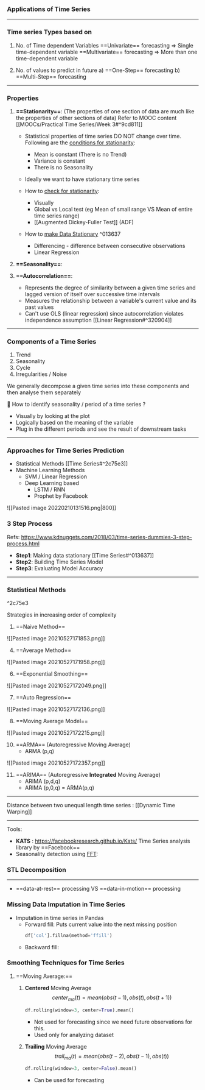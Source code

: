 ### Applications of Time Series
---
### Time series Types based on 
1. No. of Time dependent Variables
==Univariate== forecasting => Single time-dependent variable
==Multivariate== forecasting => More than one time-dependent variable

2. No. of values to predict in future
	a) ==One-Step== forecasting	
	b) ==Multi-Step== forecasting
 
---
### Properties
1. **==Stationarity==**:
	(The properties of one section of data are much like the properties of other sections of data)
		Refer to MOOC content [[MOOCs/Practical Time Series/Week 3#^9cd811]]
	-	Statistical properties of time series DO NOT change over time. 
		Following are the <u>conditions for stationarity</u>:
		-	Mean is constant (There is no Trend)
		-	Variance is constant
		-	There is no Seasonality


	-	Ideally we want to have stationary time series

	- How to <u>check for stationarity</u>:
		- Visually
		- Global vs Local test (eg Mean of small range VS Mean of entire time series range)
		- [[Augmented Dickey-Fuller Test]] (ADF)

	- How to <u>make Data Stationary</u> ^013637
		- Differencing - difference between consecutive observations
		- Linear Regression

3. **==Seasonality==**:
4. **==Autocorrelation==**: 
	- Represents the degree of similarity between a given time series and lagged version of itself over successive time intervals
	- Measures the relationship between a variable's current value and its past values
	- Can't use OLS (linear regression) since autocorrelation violates independence assumption [[Linear Regression#^320904]]


---
### Components of a Time Series
1. Trend
2. Seasonality
3. Cycle
4. Irregularities / Noise

We generally decompose a given time series into these components and then analyse them separately

🥊  How to identify seasonality / period of a time series ?
- Visually by looking at the plot
- Logically based on the meaning of the variable
- Plug in the different periods and see the result of downstream tasks 

---
### Approaches for Time Series Prediction
- Statistical Methods [[Time Series#^2c75e3]]
- Machine Learning Methods
	- SVM / Linear Regression
	- Deep Learning based
		- LSTM / RNN
		- Prophet by Facebook

![[Pasted image 20220210131516.png|800]]

### 3 Step Process
Refs: 
https://www.kdnuggets.com/2018/03/time-series-dummies-3-step-process.html

-	**Step1**: Making data stationary [[Time Series#^013637]]
-	**Step2**: Building Time Series Model
-	**Step3**: Evaluating Model Accuracy


---
### Statistical Methods
^2c75e3

Strategies in increasing order of complexity
1. ==Naive Method==

![[Pasted image 20210527171853.png]]

4. ==Average Method==

![[Pasted image 20210527171958.png]]

6. ==Exponential Smoothing==

![[Pasted image 20210527172049.png]]

7. ==Auto Regression==

![[Pasted image 20210527172136.png]]

8. ==Moving Average Model==

![[Pasted image 20210527172215.png]]

10. ==ARMA== (Autoregressive Moving Average)
	- ARMA (p,q)

![[Pasted image 20210527172357.png]]


11. ==ARIMA== (Autoregressive **Integrated** Moving Average)
	- ARIMA (p,d,q)
	- ARIMA (p,0,q) = ARMA(p,q)


---

Distance between two unequal length time series : [[Dynamic Time Warping]]

---

Tools:
- **KATS** : https://facebookresearch.github.io/Kats/
Time Series analysis library by ==Facebook==
- Seasonality detection using [FFT](https://towardsdatascience.com/how-to-detect-seasonality-outliers-and-changepoints-in-your-time-series-5d0901498cff#:~:text=FFTDetector%20%E2%80%94%20Fast%20Fourier%20Transform%20Seasonality%20Detector):


### STL Decomposition


---
- ==data-at-rest== processing VS ==data-in-motion== processing

### Missing Data Imputation in Time Series
- Imputation in time series in Pandas
	- Forward fill: Puts current value into the next missing position
	  ```python
	  df['col'].fillna(method='ffill')
	  ```
	- Backward fill:


### Smoothing Techniques for Time Series
1. ==Moving Average:==
	1. **Centered** Moving Average
	   $$center_{ma}(t) = mean(obs(t-1), obs(t), obs(t+1))$$
	   ```python
	   df.rolling(window=3, center=True).mean()
	   ```
		- Not used for forecasting since we need future observations for this.
		- Used only for analyzing dataset
		  
	2. **Trailing** Moving Average
	   $$trail_{ma}(t) = mean(obs(t-2), obs(t-1), obs(t))$$
	   ```python
	   df.rolling(window=3, center=False).mean()
	   ```
		- Can be used for forecasting